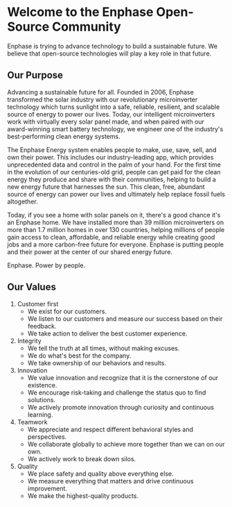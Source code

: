 # Welcome to the Enphase Open-Source Community
Enphase is trying to advance technology to build a sustainable future.  We believe that open-source technologies will play a key role in that future.

## Our Purpose
Advancing a sustainable future for all.
Founded in 2006, Enphase transformed the solar industry with our revolutionary microinverter technology which turns sunlight into a safe, reliable, resilient, and scalable source of energy to power our lives. Today, our intelligent microinverters work with virtually every solar panel made, and when paired with our award-winning smart battery technology, we engineer one of the industry's best-performing clean energy systems.

The Enphase Energy system enables people to make, use, save, sell, and own their power. This includes our industry-leading app, which provides unprecedented data and control in the palm of your hand. For the first time in the evolution of our centuries-old grid, people can get paid for the clean energy they produce and share with their communities, helping to build a new energy future that harnesses the sun. This clean, free, abundant source of energy can power our lives and ultimately help replace fossil fuels altogether.

Today, if you see a home with solar panels on it, there's a good chance it's an Enphase home. We have installed more than 39 million microinverters on more than 1.7 million homes in over 130 countries, helping millions of people gain access to clean, affordable, and reliable energy while creating good jobs and a more carbon-free future for everyone. Enphase is putting people and their power at the center of our shared energy future.

Enphase. Power by people.

## Our Values
1. Customer first
   * We exist for our customers.
   * We listen to our customers and measure our success based on their feedback.
   * We take action to deliver the best customer experience.
2. Integrity
   * We tell the truth at all times, without making excuses.
   * We do what's best for the company.
   * We take ownership of our behaviors and results.
3. Innovation
   * We value innovation and recognize that it is the cornerstone of our existence.
   * We encourage risk-taking and challenge the status quo to find solutions.
   * We actively promote innovation through curiosity and continuous learning.
4. Teamwork
   * We appreciate and respect different behavioral styles and perspectives.
   * We collaborate globally to achieve more together than we can on our own.
   * We actively work to break down silos.
5. Quality
   * We place safety and quality above everything else.
   * We measure everything that matters and drive continuous improvement.
   * We make the highest-quality products.
